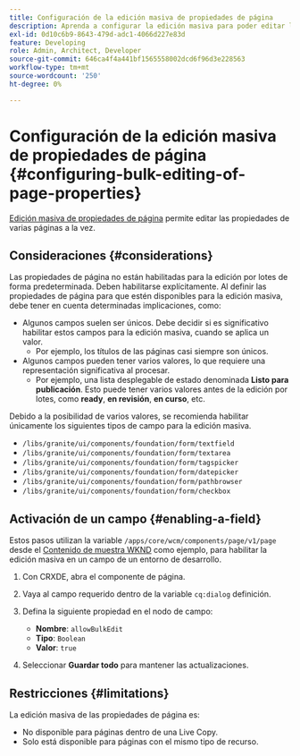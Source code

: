 ```yaml
---
title: Configuración de la edición masiva de propiedades de página
description: Aprenda a configurar la edición masiva para poder editar las propiedades de varias páginas a la vez.
exl-id: 0d10c6b9-8643-479d-adc1-4066d227e83d
feature: Developing
role: Admin, Architect, Developer
source-git-commit: 646ca4f4a441bf1565558002dcd6f96d3e228563
workflow-type: tm+mt
source-wordcount: '250'
ht-degree: 0%

---
```


# Configuración de la edición masiva de propiedades de página {#configuring-bulk-editing-of-page-properties}

[Edición masiva de propiedades de página](/help/sites-cloud/authoring/sites-console/page-properties.md#from-the-sites-console-multiple-pages) permite editar las propiedades de varias páginas a la vez.

## Consideraciones {#considerations}

Las propiedades de página no están habilitadas para la edición por lotes de forma predeterminada. Deben habilitarse explícitamente. Al definir las propiedades de página para que estén disponibles para la edición masiva, debe tener en cuenta determinadas implicaciones, como:

* Algunos campos suelen ser únicos. Debe decidir si es significativo habilitar estos campos para la edición masiva, cuando se aplica un valor.
   * Por ejemplo, los títulos de las páginas casi siempre son únicos.
* Algunos campos pueden tener varios valores, lo que requiere una representación significativa al procesar.
   * Por ejemplo, una lista desplegable de estado denominada **Listo para publicación**. Esto puede tener varios valores antes de la edición por lotes, como **ready**, **en revisión**, **en curso**, etc.

Debido a la posibilidad de varios valores, se recomienda habilitar únicamente los siguientes tipos de campo para la edición masiva.

* `/libs/granite/ui/components/foundation/form/textfield`
* `/libs/granite/ui/components/foundation/form/textarea`
* `/libs/granite/ui/components/foundation/form/tagspicker`
* `/libs/granite/ui/components/foundation/form/datepicker`
* `/libs/granite/ui/components/foundation/form/pathbrowser`
* `/libs/granite/ui/components/foundation/form/checkbox`

## Activación de un campo {#enabling-a-field}

Estos pasos utilizan la variable `/apps/core/wcm/components/page/v1/page` desde el [Contenido de muestra WKND](/help/implementing/developing/introduction/develop-wknd-tutorial.md) como ejemplo, para habilitar la edición masiva en un campo de un entorno de desarrollo.

1. Con CRXDE, abra el componente de página.
1. Vaya al campo requerido dentro de la variable `cq:dialog` definición.
1. Defina la siguiente propiedad en el nodo de campo:

   * **Nombre**: `allowBulkEdit`
   * **Tipo**: `Boolean`
   * **Valor**: `true`

1. Seleccionar **Guardar todo** para mantener las actualizaciones.

## Restricciones {#limitations}

La edición masiva de las propiedades de página es:

* No disponible para páginas dentro de una Live Copy.
* Solo está disponible para páginas con el mismo tipo de recurso.
